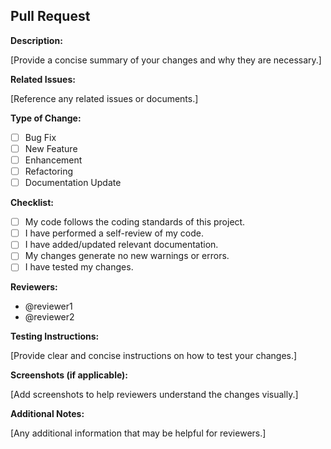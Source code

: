 ## Pull Request

**Description:**

[Provide a concise summary of your changes and why they are necessary.]

**Related Issues:**

[Reference any related issues or documents.]

**Type of Change:**

- [ ] Bug Fix
- [ ] New Feature
- [ ] Enhancement
- [ ] Refactoring
- [ ] Documentation Update

**Checklist:**

- [ ] My code follows the coding standards of this project.
- [ ] I have performed a self-review of my code.
- [ ] I have added/updated relevant documentation.
- [ ] My changes generate no new warnings or errors.
- [ ] I have tested my changes.

**Reviewers:**

- @reviewer1
- @reviewer2

**Testing Instructions:**

[Provide clear and concise instructions on how to test your changes.]

**Screenshots (if applicable):**

[Add screenshots to help reviewers understand the changes visually.]

**Additional Notes:**

[Any additional information that may be helpful for reviewers.]
